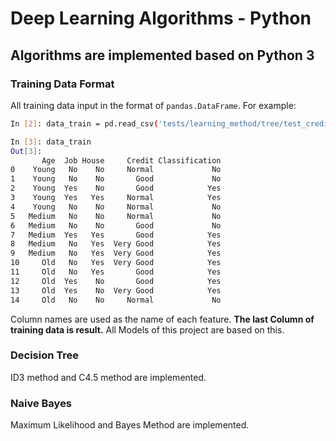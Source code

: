 # Deep Learning Algorithms - Python
## Algorithms are implemented based on Python 3

### Training Data Format
All training data input in the format of `pandas.DataFrame`.
For example:
```bash
In [2]: data_train = pd.read_csv('tests/learning_method/tree/test_credit.csv')

In [3]: data_train
Out[3]: 
       Age  Job House     Credit Classification
0    Young   No    No     Normal             No
1    Young   No    No       Good             No
2    Young  Yes    No       Good            Yes
3    Young  Yes   Yes     Normal            Yes
4    Young   No    No     Normal             No
5   Medium   No    No     Normal             No
6   Medium   No    No       Good             No
7   Medium  Yes   Yes       Good            Yes
8   Medium   No   Yes  Very Good            Yes
9   Medium   No   Yes  Very Good            Yes
10     Old   No   Yes  Very Good            Yes
11     Old   No   Yes       Good            Yes
12     Old  Yes    No       Good            Yes
13     Old  Yes    No  Very Good            Yes
14     Old   No    No     Normal             No
```
Column names are used as the name of each feature. **The last Column of training data is result.**
All Models of this project are based on this.

### Decision Tree
ID3 method and C4.5 method are implemented.

### Naive Bayes
Maximum Likelihood and Bayes Method are implemented.
